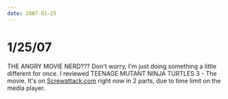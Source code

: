 ```yaml
---
date: 2007-01-25
---
```

# 1/25/07

THE ANGRY MOVIE NERD??? Don't worry, I'm just doing something a little different for once. I reviewed TEENAGE MUTANT NINJA TURTLES 3 - The movie. It's on [Screwattack.com](https://web.archive.org/web/20091114225947/http://screwattack.com/) right now in 2 parts, due to time limit on the media player.